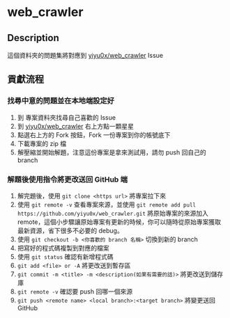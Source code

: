 # web_crawler

## Description

這個資料夾的問題集將對應到 [yiyu0x/web_crawler](https://github.com/yiyu0x/web_crawler) Issue

## 貢獻流程

### 找尋中意的問題並在本地端設定好

1. 到 []() 專案資料夾找尋自己喜歡的 Issue
2. 到 [yiyu0x/web_crawler](https://github.com/yiyu0x/web_crawler) 右上方點一顆星星
3. 點選右上方的 Fork 按鈕，Fork 一份專案到你的帳號底下
4. 下載專案的 zip 檔
5. 解壓縮並開始解題，注意這份專案是拿來測試用，請勿 push 回自己的 branch

### 解題後使用指令將更改送回 GitHub 端

1. 解完題後，使用 `git clone <https url>` 將專案拉下來
2. 使用 `git remote -v` 查看專案來源，並使用 `git remote add pull https://github.com/yiyu0x/web_crawler.git` 將原始專案的來源加入 remote，這個小步驟讓原始專案有更新的時候，你可以隨時從原始專案獲取最新資源，省下很多不必要的 debug。
3. 使用 `git checkout -b <你喜歡的 branch 名稱>` 切換到新的 branch
4. 把寫好的程式碼複製到對應的檔案
5. 使用 `git status` 確認有新增程式碼
6. `git add <file> or -A` 將更改送到暫存區
7. `git commit -m <title> -m <description(如果有需要的話)>` 將更改送到儲存庫
8. `git remote -v` 確認要 push 回哪一個來源
9. `git push <remote name> <local branch>:<target branch>` 將變更送回 GitHub
